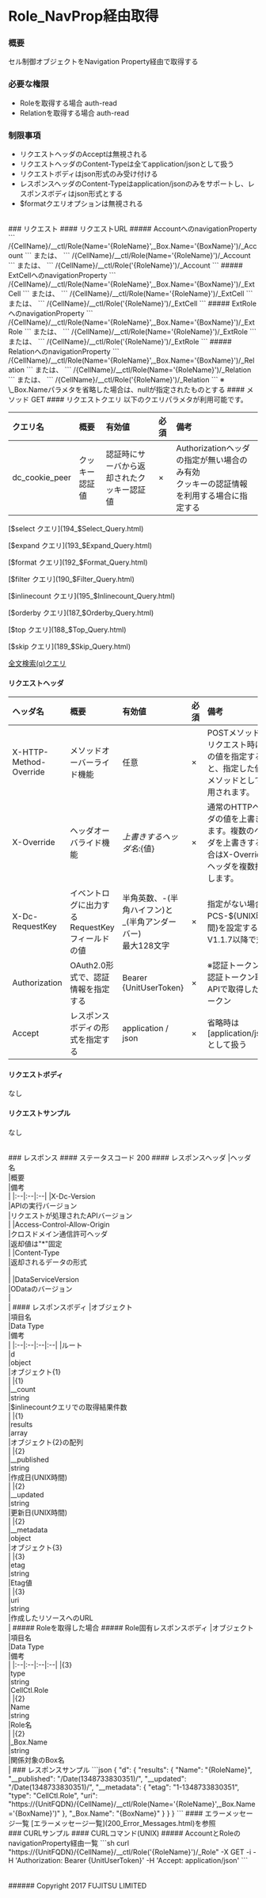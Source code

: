 # Role_NavProp経由取得
### 概要
セル制御オブジェクトをNavigation Property経由で取得する
### 必要な権限
* Roleを取得する場合
	auth-read
* Relationを取得する場合
	auth-read

### 制限事項
* リクエストヘッダのAcceptは無視される
* リクエストヘッダのContent-Typeは全てapplication/jsonとして扱う
* リクエストボディはjson形式のみ受け付ける
* レスポンスヘッダのContent-Typeはapplication/jsonのみをサポートし、レスポンスボディはjson形式とする
* $formatクエリオプションは無視される

<br>
### リクエスト
#### リクエストURL
##### AccountへのnavigationProperty
```
/{CellName}/__ctl/Role(Name='{RoleName}',_Box.Name='{BoxName}')/_Account
```
または、
```
/{CellName}/__ctl/Role(Name='{RoleName}')/_Account
```
または、
```
/{CellName}/__ctl/Role('{RoleName}')/_Account
```
##### ExtCellへのnavigationProperty
```
/{CellName}/__ctl/Role(Name='{RoleName}',_Box.Name='{BoxName}')/_ExtCell
```
または、
```
/{CellName}/__ctl/Role(Name='{RoleName}')/_ExtCell
```
または、
```
/{CellName}/__ctl/Role('{RoleName}')/_ExtCell
```
##### ExtRoleへのnavigationProperty
```
/{CellName}/__ctl/Role(Name='{RoleName}',_Box.Name='{BoxName}')/_ExtRole
```
または、
```
/{CellName}/__ctl/Role(Name='{RoleName}')/_ExtRole
```
または、
```
/{CellName}/__ctl/Role('{RoleName}')/_ExtRole
```
##### RelationへのnavigationProperty
```
/{CellName}/__ctl/Role(Name='{RoleName}',_Box.Name='{BoxName}')/_Relation
```
または、
```
/{CellName}/__ctl/Role(Name='{RoleName}')/_Relation
```
または、
```
/{CellName}/__ctl/Role('{RoleName}')/_Relation
```
※ \_Box.Nameパラメタを省略した場合は、nullが指定されたものとする
#### メソッド
GET
#### リクエストクエリ
以下のクエリパラメタが利用可能です。

|クエリ名<br>|概要<br>|有効値<br>|必須<br>|備考<br>|
|:--|:--|:--|:--|:--|
|dc_cookie_peer<br>|クッキー認証値<br>|認証時にサーバから返却されたクッキー認証値<br>|×<br>|Authorizationヘッダの指定が無い場合のみ有効<br>クッキーの認証情報を利用する場合に指定する<br>|_

[$select クエリ](194_$Select_Query.html)

[$expand クエリ](193_$Expand_Query.html)

[$format クエリ](192_$Format_Query.html)

[$filter クエリ](190_$Filter_Query.html)

[$inlinecount クエリ](195_$Inlinecount_Query.html)

[$orderby クエリ](187_$Orderby_Query.html)

[$top クエリ](188_$Top_Query.html)

[$skip クエリ](189_$Skip_Query.html)

[全文検索(q)クエリ](196_Full_Text_Search_Query.html)

#### リクエストヘッダ
|ヘッダ名<br>|概要<br>|有効値<br>|必須<br>|備考<br>|
|:--|:--|:--|:--|:--|
|X-HTTP-Method-Override<br>|メソッドオーバーライド機能<br>|任意<br>|×<br>|POSTメソッドでリクエスト時にこの値を指定すると、指定した値がメソッドとして使用されます。<br>|
|X-Override<br>|ヘッダオーバライド機能<br>|${上書きするヘッダ名}:${値}<br>|×<br>|通常のHTTPヘッダの値を上書きします。複数のヘッダを上書きする場合はX-Overrideヘッダを複数指定します。<br>|
|X-Dc-RequestKey<br>|イベントログに出力するRequestKeyフィールドの値<br>|半角英数、-(半角ハイフン)と_(半角アンダーバー)<br>最大128文字<br>|×<br>|指定がない場合、PCS-${UNIX時間}を設定する<br>V1.1.7以降で対応<br>|
|Authorization<br>|OAuth2.0形式で、認証情報を指定する<br>|Bearer {UnitUserToken}<br>|×<br>|※認証トークンは認証トークン取得APIで取得したトークン<br>|
|Accept<br>|レスポンスボディの形式を指定する<br>|application / json<br>|×<br>|省略時は[application/json]として扱う<br>|
#### リクエストボディ
なし
#### リクエストサンプル
なし

<br>
### レスポンス
#### ステータスコード
200
#### レスポンスヘッダ
|ヘッダ名<br>|概要<br>|備考<br>|
|:--|:--|:--|
|X-Dc-Version<br>|APIの実行バージョン<br>|リクエストが処理されたAPIバージョン<br>|
|Access-Control-Allow-Origin<br>|クロスドメイン通信許可ヘッダ<br>|返却値は"*"固定<br>|
|Content-Type<br>|返却されるデータの形式<br>|<br>|
|DataServiceVersion<br>|ODataのバージョン<br>|<br>|
#### レスポンスボディ
|オブジェクト<br>|項目名<br>|Data Type<br>|備考<br>|
|:--|:--|:--|:--|
|ルート<br>|d<br>|object<br>|オブジェクト{1}<br>|
|{1}<br>|__count<br>|string<br>|$inlinecountクエリでの取得結果件数<br>|
|{1}<br>|results<br>|array<br>|オブジェクト{2}の配列<br>|
|{2}<br>|__published<br>|string<br>|作成日(UNIX時間)<br>|
|{2}<br>|__updated<br>|string<br>|更新日(UNIX時間)<br>|
|{2}<br>|__metadata<br>|object<br>|オブジェクト{3}<br>|
|{3}<br>|etag<br>|string<br>|Etag値<br>|
|{3}<br>|uri<br>|string<br>|作成したリソースへのURL<br>|
##### Roleを取得した場合
##### Role固有レスポンスボディ
|オブジェクト<br>|項目名<br>|Data Type<br>|備考<br>|
|:--|:--|:--|:--|
|{3}<br>|type<br>|string<br>|CellCtl.Role <br>|
|{2}<br>|Name<br>|string<br>|Role名 <br>|
|{2}<br>|_Box.Name <br>|string<br>|関係対象のBox名 <br>|
### レスポンスサンプル
```json
{
   "d": {
     "results": {
       "Name": "{RoleName}",
       "__published": "/Date(1348733830351)/",
       "__updated": "/Date(1348733830351)/",
       "__metadata": {
         "etag": "1-1348733830351",
         "type": "CellCtl.Role",
         "uri": "https://{UnitFQDN}/{CellName}/__ctl/Role(Name='{RoleName}',_Box.Name='{BoxName}')"
       },
       "_Box.Name": "{BoxName}"
     }
   }
 }
```
#### エラーメッセージ一覧
[エラーメッセージ一覧](200_Error_Messages.html)を参照

<br>
### CURLサンプル
#### CURLコマンド(UNIX)
##### AccountとRoleのnavigationProperty経由一覧
```sh
curl "https://{UnitFQDN}/{CellName}/__ctl/Role('{RoleName}')/_Role" -X GET -i -H 'Authorization: Bearer {UnitUserToken}' -H 'Accept: application/json'
```
<br>
<br>
<br>
###### Copyright 2017    FUJITSU LIMITED
